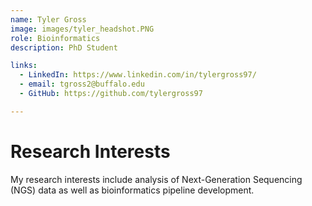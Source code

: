 ```yaml
---
name: Tyler Gross
image: images/tyler_headshot.PNG
role: Bioinformatics
description: PhD Student

links:
  - LinkedIn: https://www.linkedin.com/in/tylergross97/
  - email: tgross2@buffalo.edu
  - GitHub: https://github.com/tylergross97

---
```


# Research Interests
My research interests include analysis of Next-Generation Sequencing (NGS) data as well as bioinformatics pipeline development.
